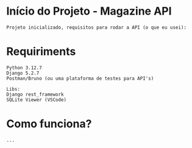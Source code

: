 # Início do Projeto - Magazine API
    Projeto inicializado, requisitos para rodar a API (o que eu usei):
# Requiriments
    Python 3.12.7
    Django 5.2.7
    Postman/Bruno (ou uma plataforma de testes para API's)
    
    Libs:
    Django rest_framework
    SQLite Viewer (VSCode)
# Como funciona?
    ...